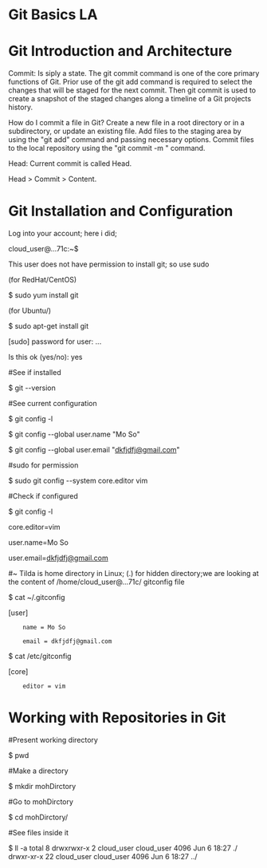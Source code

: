 
# Git Basics LA


# Git Introduction and Architecture

Commit: Is siply a state. The git commit command is one of the core primary functions of Git. Prior use of the git add command is required to select the changes that will be staged for the next commit. Then git commit is used to create a snapshot of the staged changes along a timeline of a Git projects history.


How do I commit a file in Git?
Create a new file in a root directory or in a subdirectory, or update an existing file. Add files to the staging area by using the "git add" command and passing necessary options. Commit files to the local repository using the "git commit -m <message>" command.
  
Head: Current commit is called Head. 

Head > Commit > Content.



# Git Installation and Configuration

Log into your account; here i did; 

cloud_user@...71c:~$ 


This user does not have permission to install git; so use sudo


(for RedHat/CentOS)

$ sudo yum install git 


(for Ubuntu/)

$ sudo apt-get install git 

[sudo] password for user: ...


Is this ok (yes/no): yes


#See if installed

$ git --version

#See current configuration

$ git config -l



$ git config --global user.name "Mo So"



$ git config --global user.email "dkfjdfj@gmail.com"


#sudo for permission

$ sudo git config --system core.editor vim


#Check if configured

$ git config -l

core.editor=vim

user.name=Mo So

user.email=dkfjdfj@gmail.com


#~ Tilda is home directory in Linux;   (.) for hidden directory;we are looking at the content of /home/cloud_user@...71c/ gitconfig  file


$ cat ~/.gitconfig 

[user]

        name = Mo So
        
        email = dkfjdfj@gmail.com


$ cat /etc/gitconfig 

[core]

        editor = vim
        
# Working with Repositories in Git


#Present working directory

$ pwd




#Make a directory

$ mkdir mohDirctory


#Go to mohDirctory

$ cd mohDirctory/


#See files inside it

$ ll -a
          total 8
          drwxrwxr-x  2 cloud_user cloud_user 4096 Jun  6 18:27 ./
          drwxr-xr-x 22 cloud_user cloud_user 4096 Jun  6 18:27 ../





